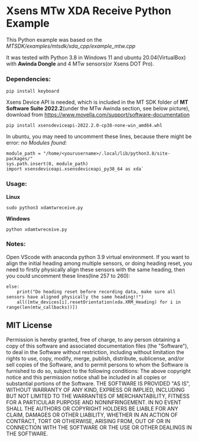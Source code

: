 # Xsens MTw XDA Receive Python Example

This Python example was based on the _MTSDK/examples/mtsdk/xda_cpp/example_mtw.cpp_

It was tested with Python 3.8 in Windows 11 and ubuntu 20.04(VirtualBox) with **Awinda Dongle** and 4 MTw sensors(or Xsens DOT Pro).


### Dependencies:
```
pip install keyboard
```

Xsens Device API is needed, which is included in the MT SDK folder of **MT Software Suite 2022.2**(under the MTw Awinda section, see below picture), download from
https://www.movella.com/support/software-documentation
```
pip install xsensdeviceapi-2022.2.0-cp38-none-win_amd64.whl
```
In ubuntu, you may need to uncomment these lines, because there might be error: _no Modules found_:
```
module_path = "/home/<yourusername>/.local/lib/python3.8/site-packages/"
sys.path.insert(0, module_path)
import xsensdeviceapi.xsensdeviceapi_py38_64 as xda`
```

### Usage:
**Linux**
```
sudo python3 xdamtwreceive.py
```
**Windows**
```
python xdamtwreceive.py
```

### Notes:
Open VScode with anaconda python 3.9 virtual environment.
If you want to align the initial heading among multiple sensors, or doing heading reset, you need to firstly physically align these sensors with the same heading,
then you could uncomment these lines(line 257 to 260):
```
else:
    print("Do heading reset before recording data, make sure all sensors have aligned physically the same heading!!")
    all([mtw_devices[i].resetOrientation(xda.XRM_Heading) for i in range(len(mtw_callbacks))])
```



MIT License
-----------
Permission is hereby granted, free of charge, to any person obtaining a copy of this software and associated documentation files (the "Software"),
to deal in the Software without restriction, including without limitation the rights to use, copy, modify, merge, publish, distribute,
sublicense, and/or sell copies of the Software, and to permit persons to whom the Software is furnished to do so, subject to the following conditions:
The above copyright notice
and this permission notice shall be included in all copies or substantial portions of the Software.
THE SOFTWARE IS PROVIDED "AS IS",
WITHOUT WARRANTY OF ANY KIND, EXPRESS OR IMPLIED,
INCLUDING BUT NOT LIMITED TO THE WARRANTIES OF MERCHANTABILITY,
FITNESS FOR A PARTICULAR PURPOSE AND NONINFRINGEMENT.
IN NO EVENT SHALL THE AUTHORS OR COPYRIGHT HOLDERS BE LIABLE FOR ANY CLAIM,
DAMAGES OR OTHER LIABILITY,
WHETHER IN AN ACTION OF CONTRACT,
TORT OR OTHERWISE,
ARISING FROM,
OUT OF OR IN CONNECTION WITH THE SOFTWARE OR THE USE OR OTHER DEALINGS IN THE SOFTWARE.
